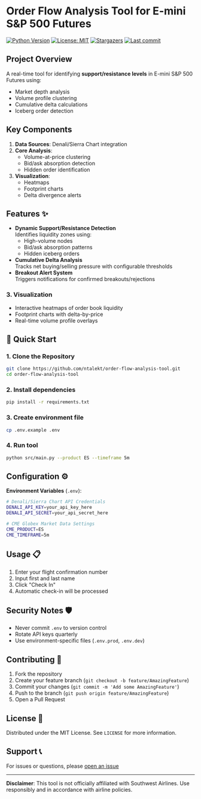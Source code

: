 # Order Flow Analysis Tool for E-mini S&P 500 Futures

[![Python Version](https://img.shields.io/badge/python-3.11%2B-blue)](https://www.python.org/)
[![License: MIT](https://img.shields.io/badge/License-MIT-blue.svg)](https://opensource.org/licenses/MIT)
[![Stargazers](https://img.shields.io/github/stars/ntalekt/order-flow-analysis-tool?style=flat)](https://github.com/ntalekt/order-flow-analysis-tool/stargazers)
[![Last commit](https://img.shields.io/github/last-commit/ntalekt/order-flow-analysis-tool?style=flat)](https://github.com/ntalekt/order-flow-analysis-tool/commits/master)

## Project Overview

A real-time tool for identifying **support/resistance levels** in E-mini S&P 500 Futures using:

- Market depth analysis
- Volume profile clustering
- Cumulative delta calculations
- Iceberg order detection

## Key Components
1. **Data Sources**: Denali/Sierra Chart integration
2. **Core Analysis**:
   - Volume-at-price clustering
   - Bid/ask absorption detection
   - Hidden order identification
3. **Visualization**:
   - Heatmaps
   - Footprint charts
   - Delta divergence alerts

## Features ✨

- **Dynamic Support/Resistance Detection**  
  Identifies liquidity zones using:
  - High-volume nodes
  - Bid/ask absorption patterns
  - Hidden iceberg orders
- **Cumulative Delta Analysis**  
  Tracks net buying/selling pressure with configurable thresholds
- **Breakout Alert System**  
  Triggers notifications for confirmed breakouts/rejections

### 3. **Visualization**
- Interactive heatmaps of order book liquidity
- Footprint charts with delta-by-price
- Real-time volume profile overlays

## 🚀 Quick Start

### 1. Clone the Repository
```bash
git clone https://github.com/ntalekt/order-flow-analysis-tool.git
cd order-flow-analysis-tool
```

### 2. Install dependencies
```bash
pip install -r requirements.txt
```

### 3. Create environment file
```bash
cp .env.example .env
```

### 4. Run tool
```bash
python src/main.py --product ES --timeframe 5m
```

## Configuration ⚙️

**Environment Variables** (`.env`):
```bash
# Denali/Sierra Chart API Credentials
DENALI_API_KEY=your_api_key_here
DENALI_API_SECRET=your_api_secret_here

# CME Globex Market Data Settings
CME_PRODUCT=ES
CME_TIMEFRAME=5m
```

## Usage 📋

1. Enter your flight confirmation number
2. Input first and last name
3. Click "Check In"
4. Automatic check-in will be processed

## Security Notes 🛡

- Never commit `.env` to version control
- Rotate API keys quarterly
- Use environment-specific files (`.env.prod`, `.env.dev`)

## Contributing 🤝

1. Fork the repository
2. Create your feature branch (`git checkout -b feature/AmazingFeature`)
3. Commit your changes (`git commit -m 'Add some AmazingFeature'`)
4. Push to the branch (`git push origin feature/AmazingFeature`)
5. Open a Pull Request

## License 📜

Distributed under the MIT License. See `LICENSE` for more information.

## Support 📞

For issues or questions, please [open an issue](https://github.com/ntalekt/order-flow-analysis-tool/issues)

---

**Disclaimer**: This tool is not officially affiliated with Southwest Airlines. Use responsibly and in accordance with airline policies.
